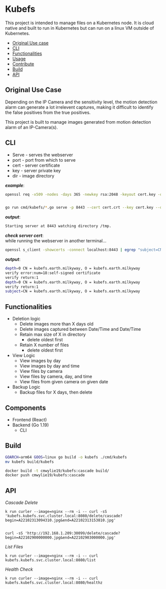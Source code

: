 # Kubefs

This project is intended to manage files on a Kubernetes node. It is cloud native and built to run in Kubernetes but can run on  a linux VM outside of Kubernetes. 

- [Original Use case](#original-use-case)
- [CLI](#cli)
- [Functionalities](#functionalities)
- [Usage](#usage)
- [Contribute](CONTRIBUTING.md#label-commits)
- [Build](#build)
- [API](#api)

## Original Use Case

Depending on the IP Camera and the sensitivity level, the motion detection alarm can generate a lot irrelevent captures, making it difficult to identify the false positives from the true positives.

This project is built to manage images generated from motion detection alarm of an IP-Camera(s).

## CLI

- Serve - serves the webserver
- port - port from which to serve
- cert - server certificate
- key - server private key
- dir - image directory

**_example_**:

```bash
openssl req -x509 -nodes -days 365 -newkey rsa:2048 -keyout cert.key -out cert.crt -subj "/CN=kubefs.earth.milkyway/O=kubefs.earth.milkyway"


go run cmd/kubefs/*.go serve -p 8443 --cert cert.crt --key cert.key --dir /tmp
```

**_output_**:
```bash
Starting server at 8443 watching directory /tmp.
```

**_check server cert_**:  
while running the webserver in another terminal...
```bash
openssl s_client -showcerts -connect localhost:8443 | egrep "subject=CN"
```

**_output_**:
```bash
depth=0 CN = kubefs.earth.milkyway, O = kubefs.earth.milkyway
verify error:num=18:self-signed certificate
verify return:1
depth=0 CN = kubefs.earth.milkyway, O = kubefs.earth.milkyway
verify return:1
subject=CN = kubefs.earth.milkyway, O = kubefs.earth.milkyway
```


## Functionalities

* Deletion logic
    * Delete images more than X days old
    * Delete images captured between Date/Time and Date/Time
    * Retain max size of X in directory 
      * delete oldest first
    * Retain X number of files
      * delete oldest first
* View Logic
  * View images by day
  * View images by day and time
  * View files by camera
  * View files by camera, day, and time
  * View files from given camera on given date
* Backup Logic
  * Backup files for X days, then delete

## Components

* Frontend (React) 
* Backend (Go 1.19)
  * CLI

## Build

```bash
GOARCH=arm64 GOOS=linux go build -o kubefs ./cmd/kubefs
mv kubefs build/kubefs

docker build -t cmwylie19/kubefs:cascade build/
docker push cmwylie19/kubefs:cascade
```


## API

*Cascade Delete*
```
k run curler --image=nginx --rm -i -- curl -sS 'kubefs.kubefs.svc.cluster.local:8080/delete/cascade?begin=A22102313094310.jpg&end=A22102313153810.jpg'


curl -sS 'http://192.168.1.209:30099/delete/cascade?begin=A22102900000000.jpg&end=A22102903000000.jpg'
```


*List Files*
```
k run curler --image=nginx --rm -i -- curl kubefs.kubefs.svc.cluster.local:8080/list
```

*Health Check*
```
k run curler --image=nginx --rm -i -- curl kubefs.kubefs.svc.cluster.local:8080/healthz
```